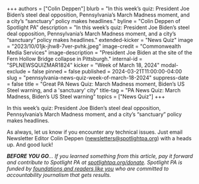 +++
authors = ["Colin Deppen"]
blurb = "In this week’s quiz: President Joe Biden’s steel deal opposition, Pennsylvania’s March Madness moment, and a city’s “sanctuary” policy makes headlines."
byline = "Colin Deppen of Spotlight PA"
description = "In this week’s quiz: President Joe Biden’s steel deal opposition, Pennsylvania’s March Madness moment, and a city’s “sanctuary” policy makes headlines."
extended-kicker = "News Quiz"
image = "2023/10/01jk-jhw8-7ver-pvhk.jpeg"
image-credit = "Commonwealth Media Services"
image-description = "President Joe Biden at the site of the Fern Hollow Bridge collapse in Pittsburgh."
internal-id = "SPLNEWSQUIZMAR1824"
kicker = "Week of March 18, 2024"
modal-exclude = false
pinned = false
published = 2024-03-21T11:00:00-04:00
slug = "pennsylvania-news-quiz-week-of-march-18-2024"
suppress-date = false
title = "Great PA News Quiz: March Madness moment, Biden’s US Steel warning, and a 'sanctuary' city"
title-tag = "PA News Quiz: March Madness, Biden’s US Steel warning"
topics = ["News Quiz"]
+++

In this week’s quiz: President Joe Biden’s steel deal opposition, Pennsylvania’s March Madness moment, and a city’s “sanctuary” policy makes headlines.

<div data-tf-live="01HSEKZX0YY911W5TKMW99ZBTM"></div><script src="//embed.typeform.com/next/embed.js"></script>

As always, let us know if you encounter any technical issues. Just email Newsletter Editor Colin Deppen (newsletters@spotlightpa.org) with a heads up. And good luck!

<strong><em>BEFORE YOU GO</em></strong><em>… If you learned something from this article, pay it forward and contribute to Spotlight PA at </em><a href="http://spotlightpa.org/donate"><em>spotlightpa.org/donate</em></a><em>. Spotlight PA is funded by </em><a href="https://www.spotlightpa.org/support"><em>foundations and readers like you</em></a><em> who are committed to accountability journalism that gets results.</em>

